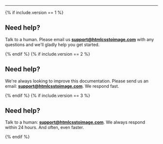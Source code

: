<hr>

{% if include.version == 1 %}
## Need help? 

Talk to a human. Please email us **support@htmlcsstoimage.com** with any questions and we'll gladly help you get started.

{% endif %}
{% if include.version == 2 %}
## Need help? 

We're always looking to improve this documentation. Please send us an email: **support@htmlcsstoimage.com**. We respond fast.

{% endif %}
{% if include.version == 3 %}
## Need help? 

Talk to a human: **support@htmlcsstoimage.com**. We always respond within 24 hours. And often, even faster.

{% endif %}


